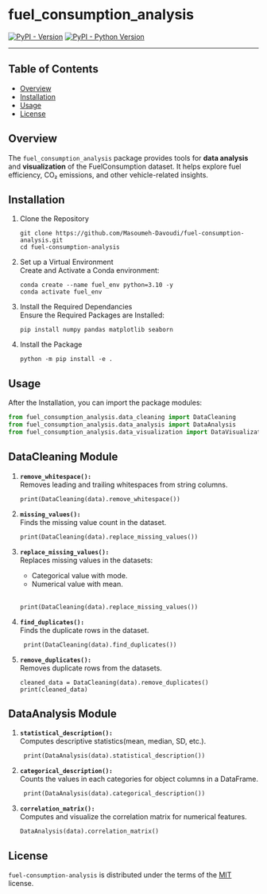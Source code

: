 # fuel_consumption_analysis

[![PyPI - Version](https://img.shields.io/pypi/v/fuel-consumption-analysis.svg)](https://pypi.org/project/fuel-consumption-analysis)
[![PyPI - Python Version](https://img.shields.io/pypi/pyversions/fuel-consumption-analysis.svg)](https://pypi.org/project/fuel-consumption-analysis)

-----

## Table of Contents
- [Overview](#overview)
- [Installation](#installation)
- [Usage](#usage)
- [License](#license)

## Overview
The `fuel_consumption_analysis` package provides tools for **data analysis** and **visualization** of the FuelConsumption dataset.
It helps explore fuel efficiency, CO₂ emissions, and other vehicle-related insights.

## Installation
1. Clone the Repository
   ```console
   git clone https://github.com/Masoumeh-Davoudi/fuel-consumption-analysis.git
   cd fuel-consumption-analysis
   ```
2. Set up a Virtual Environment     
   Create and Activate a Conda environment:
   
   ```console
   conda create --name fuel_env python=3.10 -y
   conda activate fuel_env
   ```
4. Install the Required Dependancies      
   Ensure the Required Packages are Installed:
   
   ```console
   pip install numpy pandas matplotlib seaborn
   ```
5. Install the Package
   ```console
   python -m pip install -e .
   ```
## Usage 
After the Installation, you can import the package modules:
```python
from fuel_consumption_analysis.data_cleaning import DataCleaning
from fuel_consumption_analysis.data_analysis import DataAnalysis
from fuel_consumption_analysis.data_visualization import DataVisualization
```
## DataCleaning Module
1. **`remove_whitespace():`**  
    Removes leading and trailing whitespaces from string columns.
   
   ```console
   print(DataCleaning(data).remove_whitespace())
   ```
2. **`missing_values():`**  
   Finds the missing value count in the dataset.
     
    ```console
   print(DataCleaning(data).replace_missing_values())
   ```   
3. **`replace_missing_values():`**  
   Replaces missing values in the datasets:
   + Categorical value with mode.
   + Numerical value with mean.
   <br/><br/>
    ```console
    print(DataCleaning(data).replace_missing_values())
   ```
5. **`find_duplicates():`**  
  Finds the duplicate rows in the dataset.

   ```console
    print(DataCleaning(data).find_duplicates())
   ```
6. **`remove_duplicates():`**  
   Removes duplicate rows from the datasets.
   
   ```console
   cleaned_data = DataCleaning(data).remove_duplicates()
   print(cleaned_data)
   ```
## DataAnalysis Module
1. **`statistical_description():`**   
   Computes descriptive statistics(mean, median, SD, etc.).

   ```console
    print(DataAnalysis(data).statistical_description())
   ```

2. **`categorical_description():`**  
    Counts the values in each categories for object columns in a DataFrame.

   ```console
    print(DataAnalysis(data).categorical_description())
   ```
3. **`correlation_matrix():`**  
   Computes and visualize the correlation matrix for numerical features.
   
   ```console
   DataAnalysis(data).correlation_matrix()
   ```

## License

`fuel-consumption-analysis` is distributed under the terms of the [MIT](https://spdx.org/licenses/MIT.html) license.
